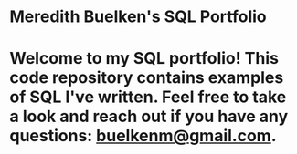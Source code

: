 # Meredith Buelken's SQL Portfolio

# **Welcome to my SQL portfolio!** This code repository contains examples of SQL I've written. Feel free to take a look and reach out if you have any questions: buelkenm@gmail.com.
